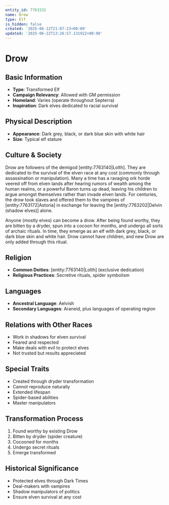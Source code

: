 ```yaml
---
entity_id: 7763231
name: Drow
type: Elf
is_hidden: false
created: '2025-06-12T21:07:23+00:00'
updated: '2025-06-22T13:26:57.131922+00:00'
---
```


# Drow

## Basic Information

- **Type**: Transformed Elf
- **Campaign Relevancy**: Allowed with GM permission
- **Homeland**: Varies (operate throughout Septerra)
- **Inspiration**: Dark elves dedicated to racial survival

## Physical Description

- **Appearance**: Dark grey, black, or dark blue skin with white hair
- **Size**: Typical elf stature

## Culture & Society

Drow are followers of the demigod [entity:7763140|Lolth]. They are dedicated to the survival of the elven race at any cost (commonly through assassination or manipulation). Many a time has a ravaging ork horde veered off from elven lands after hearing rumors of wealth among the human realms, or a powerful Baron turns up dead, leaving his children to argue amongst themselves rather than invade elven lands. For centuries, the drow took slaves and offered them to the vampires of [entity:7763172|Astoria] in exchange for leaving the [entity:7763202|Delvin (shadow elves)] alone.

Anyone (mostly elves) can become a drow. After being found worthy, they are bitten by a dryder, spun into a cocoon for months, and undergo all sorts of archaic rituals. In time, they emerge as an elf with dark grey, black, or dark blue skin and white hair. Drow cannot have children, and new Drow are only added through this ritual.

## Religion

- **Common Deities**: [entity:7763140|Lolth] (exclusive dedication)
- **Religious Practices**: Secretive rituals, spider symbolism

## Languages

- **Ancestral Language**: Aelvish
- **Secondary Languages**: Araneid, plus languages of operating region

## Relations with Other Races

- Work in shadows for elven survival
- Feared and respected
- Make deals with evil to protect elves
- Not trusted but results appreciated

## Special Traits

- Created through dryder transformation
- Cannot reproduce naturally
- Extended lifespan
- Spider-based abilities
- Master manipulators

## Transformation Process

1. Found worthy by existing Drow
2. Bitten by dryder (spider creature)
3. Cocooned for months
4. Undergo secret rituals
5. Emerge transformed

## Historical Significance

- Protected elves through Dark Times
- Deal-makers with vampires
- Shadow manipulators of politics
- Ensure elven survival at any cost
